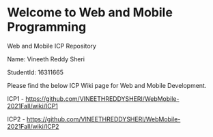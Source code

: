 # Welcome to Web and Mobile Programming
Web and Mobile ICP Repository

Name: Vineeth Reddy Sheri

StudentId: 16311665

Please find the below ICP Wiki page for Web and Mobile Development.

ICP1 - https://github.com/VINEETHREDDYSHERI/WebMobile-2021Fall/wiki/ICP1

ICP2 - https://github.com/VINEETHREDDYSHERI/WebMobile-2021Fall/wiki/ICP2
